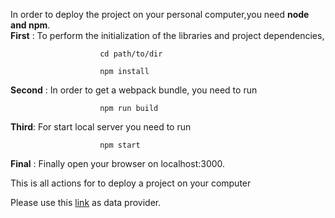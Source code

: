 In order to deploy the project on your personal computer,you need <strong>node and npm</strong>.<br>
<strong>First</strong> : To perform the initialization of the libraries and project dependencies,<br> 
                        
                        cd path/to/dir
                        
                        npm install
                        
<strong>Second</strong> : In order to get a webpack bundle, you need to run<br>
                        
                        npm run build 

<strong>Third</strong>: For start local server you need to run<br>

                        npm start
                       
<strong>Final</strong> : Finally open your browser on localhost:3000.<br>

This is all actions for to deploy a project on your computer<br>

Please use this [link](https://jsonplaceholder.typicode.com/)  as data provider.